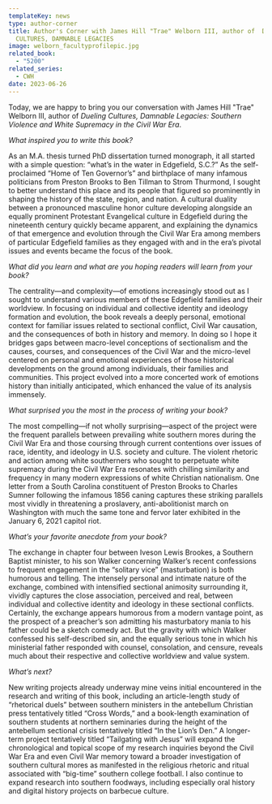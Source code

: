 ```yaml
---
templateKey: news
type: author-corner
title: Author's Corner with James Hill "Trae" Welborn III, author of  DUELING
  CULTURES, DAMNABLE LEGACIES
image: welborn_facultyprofilepic.jpg
related_book:
  - "5200"
related_series:
  - CWH
date: 2023-06-26
---
```

Today, we are happy to bring you our conversation with James Hill "Trae" Welborn III, author of *Dueling Cultures, Damnable Legacies: Southern Violence and White Supremacy in the Civil War Era*.

*What inspired you to write this book?* 

As an M.A. thesis turned PhD dissertation turned monograph, it all started with a simple question: “what’s in the water in Edgefield, S.C.?” As the self-proclaimed “Home of Ten Governor’s” and birthplace of many infamous politicians from Preston Brooks to Ben Tillman to Strom Thurmond, I sought to better understand this place and its people that figured so prominently in shaping the history of the state, region, and nation. A cultural duality between a pronounced masculine honor culture developing alongside an equally prominent Protestant Evangelical culture in Edgefield during the nineteenth century quickly became apparent, and explaining the dynamics of that emergence and evolution through the Civil War Era among members of particular Edgefield families as they engaged with and in the era’s pivotal issues and events became the focus of the book. 

*What did you learn and what are you hoping readers will learn from your book?* 

The centrality—and complexity—of emotions increasingly stood out as I sought to understand various members of these Edgefield families and their worldview. In focusing on individual and collective identity and ideology formation and evolution, the book reveals a deeply personal, emotional context for familiar issues related to sectional conflict, Civil War causation, and the consequences of both in history and memory. In doing so I hope it bridges gaps between macro-level conceptions of sectionalism and the causes, courses, and consequences of the Civil War and the micro-level centered on personal and emotional experiences of those historical developments on the ground among individuals, their families and communities. This project evolved into a more concerted work of emotions history than initially anticipated, which enhanced the value of its analysis immensely. 

*What surprised you the most in the process of writing your book?* 

The most compelling—if not wholly surprising—aspect of the project were the frequent parallels between prevailing white southern mores during the Civil War Era and those coursing through current contentions over issues of race, identity, and ideology in U.S. society and culture. The violent rhetoric and action among white southerners who sought to perpetuate white supremacy during the Civil War Era resonates with chilling similarity and frequency in many modern expressions of white Christian nationalism. One letter from a South Carolina constituent of Preston Brooks to Charles Sumner following the infamous 1856 caning captures these striking parallels most vividly in threatening a proslavery, anti-abolitionist march on Washington with much the same tone and fervor later exhibited in the January 6, 2021 capitol riot. 

*What’s your favorite anecdote from your book?*

The exchange in chapter four between Iveson Lewis Brookes, a Southern Baptist minister, to his son Walker concerning Walker’s recent confessions to frequent engagement in the “solitary vice” (masturbation) is both humorous and telling. The intensely personal and intimate nature of the exchange, combined with intensified sectional animosity surrounding it, vividly captures the close association, perceived and real, between individual and collective identity and ideology in these sectional conflicts. Certainly, the exchange appears humorous from a modern vantage point, as the prospect of a preacher’s son admitting his masturbatory mania to his father could be a sketch comedy act. But the gravity with which Walker confessed his self-described sin, and the equally serious tone in which his ministerial father responded with counsel, consolation, and censure, reveals much about their respective and collective worldview and value system. 

*What’s next?* 

New writing projects already underway mine veins initial encountered in the research and writing of this book, including an article-length study of “rhetorical duels” between southern ministers in the antebellum Christian press tentatively titled “Cross Words,” and a book-length examination of southern students at northern seminaries during the height of the antebellum sectional crisis tentatively titled “In the Lion’s Den.” A longer-term project tentatively titled “Tailgating with Jesus” will expand the chronological and topical scope of my research inquiries beyond the Civil War Era and even Civil War memory toward a broader investigation of southern cultural mores as manifested in the religious rhetoric and ritual associated with “big-time” southern college football. I also continue to expand research into southern foodways, including especially oral history and digital history projects on barbecue culture.